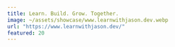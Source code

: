 ```yaml
---
title: Learn. Build. Grow. Together.
image: ~/assets/showcase/www.learnwithjason.dev.webp
url: "https://www.learnwithjason.dev/"
featured: 20
---
```

